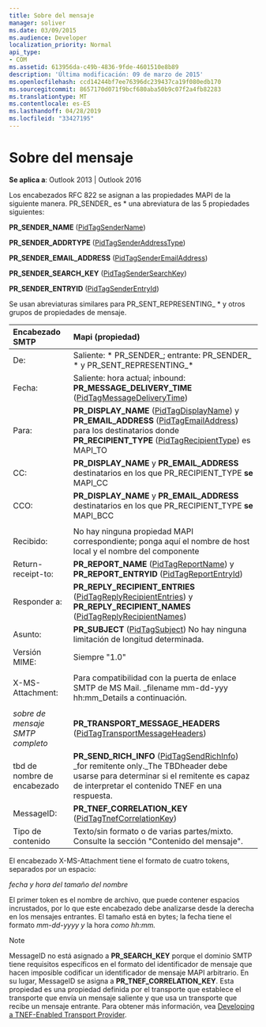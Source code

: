 ```yaml
---
title: Sobre del mensaje
manager: soliver
ms.date: 03/09/2015
ms.audience: Developer
localization_priority: Normal
api_type:
- COM
ms.assetid: 613956da-c49b-4836-9fde-4601510e8b89
description: 'Última modificación: 09 de marzo de 2015'
ms.openlocfilehash: ccd14244bf7ee76396dc239437ca19f080edb170
ms.sourcegitcommit: 8657170d071f9bcf680aba50b9c07f2a4fb82283
ms.translationtype: MT
ms.contentlocale: es-ES
ms.lasthandoff: 04/28/2019
ms.locfileid: "33427195"
---
```

# <a name="message-envelope"></a>Sobre del mensaje

  
  
**Se aplica a**: Outlook 2013 | Outlook 2016 
  
Los encabezados RFC 822 se asignan a las propiedades MAPI de la siguiente manera. PR_SENDER_ es \* una abreviatura de las 5 propiedades siguientes:
  
 **PR_SENDER_NAME** ([PidTagSenderName](pidtagsendername-canonical-property.md))
  
 **PR_SENDER_ADDRTYPE** ([PidTagSenderAddressType](pidtagsenderaddresstype-canonical-property.md))
  
 **PR_SENDER_EMAIL_ADDRESS** ([PidTagSenderEmailAddress](pidtagsenderemailaddress-canonical-property.md))
  
 **PR_SENDER_SEARCH_KEY** ([PidTagSenderSearchKey](pidtagsendersearchkey-canonical-property.md))
  
 **PR_SENDER_ENTRYID** ([PidTagSenderEntryId](pidtagsenderentryid-canonical-property.md))
  
Se usan abreviaturas similares para PR_SENT_REPRESENTING_ \* y otros grupos de propiedades de mensaje.
  
|**Encabezado SMTP**|**Mapi (propiedad)**|
|:-----|:-----|
|De:  <br/> |Saliente: \* PR_SENDER_; entrante: PR_SENDER_ \* y PR_SENT_REPRESENTING_\*  <br/> |
|Fecha:  <br/> |Saliente: hora actual; inbound: **PR_MESSAGE_DELIVERY_TIME** ([PidTagMessageDeliveryTime](pidtagmessagedeliverytime-canonical-property.md))  <br/> |
|Para:  <br/> |**PR_DISPLAY_NAME** ([PidTagDisplayName](pidtagdisplayname-canonical-property.md)) y **PR_EMAIL_ADDRESS** ([PidTagEmailAddress](pidtagemailaddress-canonical-property.md)) para los destinatarios donde **PR_RECIPIENT_TYPE** ([PidTagRecipientType](pidtagrecipienttype-canonical-property.md)) es MAPI_TO  <br/> |
|CC:  <br/> |**PR_DISPLAY_NAME** y **PR_EMAIL_ADDRESS** destinatarios en los que PR_RECIPIENT_TYPE **se** MAPI_CC  <br/> |
|CCO:  <br/> |**PR_DISPLAY_NAME** y **PR_EMAIL_ADDRESS** destinatarios en los que PR_RECIPIENT_TYPE **se** MAPI_BCC  <br/> |
|||
|Recibido:  <br/> |No hay ninguna propiedad MAPI correspondiente; ponga aquí el nombre de host local y el nombre del componente  <br/> |
|Return-receipt-to:  <br/> |**PR_REPORT_NAME** ([PidTagReportName](pidtagreportname-canonical-property.md)) y **PR_REPORT_ENTRYID** ([PidTagReportEntryId](pidtagreportentryid-canonical-property.md))  <br/> |
|Responder a:  <br/> |**PR_REPLY_RECIPIENT_ENTRIES** ([PidTagReplyRecipientEntries](pidtagreplyrecipiententries-canonical-property.md)) y **PR_REPLY_RECIPIENT_NAMES** ([PidTagReplyRecipientNames](pidtagreplyrecipientnames-canonical-property.md))  <br/> |
|Asunto:  <br/> |**PR_SUBJECT** ([PidTagSubject](pidtagsubject-canonical-property.md)) No hay ninguna limitación de longitud determinada.  <br/> |
|Versión MIME:  <br/> |Siempre "1.0"  <br/> |
|||
|X-MS-Attachment:  <br/> |Para compatibilidad con la puerta de enlace SMTP de MS Mail. _filename mm-dd-yyy hh:mm_Details a continuación.  <br/> |
|||
| _sobre de mensaje SMTP completo_ <br/> |**PR_TRANSPORT_MESSAGE_HEADERS** ([PidTagTransportMessageHeaders](pidtagtransportmessageheaders-canonical-property.md))  <br/> |
|tbd de nombre de encabezado  <br/> |**PR_SEND_RICH_INFO** ([PidTagSendRichInfo](pidtagsendrichinfo-canonical-property.md)) _for remitente only._The TBDheader debe usarse para determinar si el remitente es capaz de interpretar el contenido TNEF en una respuesta.  <br/> |
|MessageID:  <br/> |**PR_TNEF_CORRELATION_KEY** ([PidTagTnefCorrelationKey](pidtagtnefcorrelationkey-canonical-property.md))  <br/> |
|Tipo de contenido  <br/> |Texto/sin formato o de varias partes/mixto. Consulte la sección "Contenido del mensaje".  <br/> |
   
El encabezado X-MS-Attachment tiene el formato de cuatro tokens, separados por un espacio:
  
 _fecha y hora del tamaño del nombre_
  
El primer token es el nombre de archivo, que puede contener espacios incrustados, por lo que este encabezado debe analizarse desde la derecha en los mensajes entrantes. El tamaño está en bytes; la fecha tiene el formato  _mm-dd-yyyy y_ la hora  _como hh:mm._
  
> [!NOTE]
> MessageID no está asignado a **PR_SEARCH_KEY** porque el dominio SMTP tiene requisitos específicos en el formato del identificador de mensaje que hacen imposible codificar un identificador de mensaje MAPI arbitrario. En su lugar, MessageID se asigna a **PR_TNEF_CORRELATION_KEY**. Esta propiedad es una propiedad definida por el transporte que establece el transporte que envía un mensaje saliente y que usa un transporte que recibe un mensaje entrante. Para obtener más información, vea [Developing a TNEF-Enabled Transport Provider](developing-a-tnef-enabled-transport-provider.md). 
  

